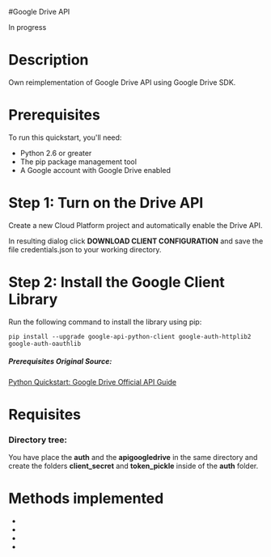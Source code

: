 #Google Drive API

In progress


# Description
Own reimplementation of Google Drive API using Google Drive SDK.


# Prerequisites

To run this quickstart, you'll need:

   - Python 2.6 or greater <br>
   - The pip package management tool<br>
   - A Google account with Google Drive enabled<br>


# Step 1: Turn on the Drive API
Create a new Cloud Platform project and automatically enable the Drive API.

In resulting dialog click <b>DOWNLOAD CLIENT CONFIGURATION</b> and save the file credentials.json to your working directory. 


# Step 2: Install the Google Client Library

Run the following command to install the library using pip:

    pip install --upgrade google-api-python-client google-auth-httplib2 google-auth-oauthlib



##### Prerequisites Original Source:
[Python Quickstart: Google Drive Official API Guide](https://developers.google.com/drive/api/v3/quickstart/python?pli=1)


# Requisites

### Directory tree:

You have place the <b>auth</b> and the <b>apigoogledrive</b> in the same directory
and create the folders <b> client_secret</b> and <b>token_pickle</b> inside of
the <b>auth</b> folder.


# Methods implemented

- 
- 
- 
- 





